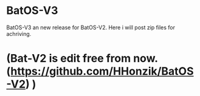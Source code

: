 # BatOS-V3
BatOS-V3 an new release for BatOS-V2.
Here i will post zip files for achriving.
# (Bat-V2 is edit free from now. (https://github.com/HHonzik/BatOS-V2) )
